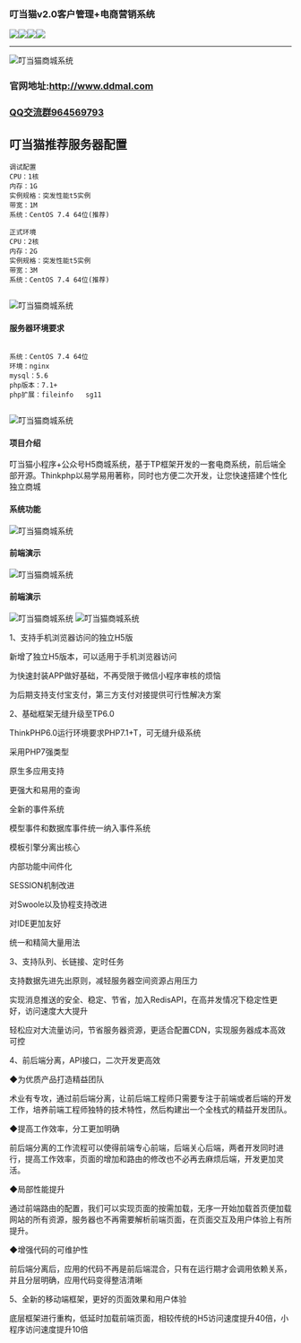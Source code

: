

### 叮当猫v2.0客户管理+电商营销系统


 [![](https://img.shields.io/badge/程序名称-叮当猫-yellow.svg)](https://www.ddmal.com/)[![](https://img.shields.io/badge/当前版本-v2.0-green.svg?style=flat)](https://www.ddmal.com/)[![](https://img.shields.io/badge/后台框架-thinphp-blue.svg)](https://www.ddmal.com/)[![](https://img.shields.io/badge/程序大小-81M-red.svg)](https://www.ddmal.com/)

***
![叮当猫商城系统](https://images.gitee.com/uploads/images/2020/0426/011848_83ad1e43_5259527.png "013658_e0e8577a_5259527.png")
### 官网地址:http://www.ddmal.com
### [QQ交流群964569793](//shang.qq.com/wpa/qunwpa?idkey=c6a019445cd399f4bedb19dd0875ba803dc1e8f122d3a460cc08354719e92cf4)
## 叮当猫推荐服务器配置

```
调试配置
CPU：1核                                                 
内存：1G                                                  
实例规格：突发性能t5实例                                                    
带宽：1M                                                   
系统：CentOS 7.4 64位(推荐)   

正式环境
CPU：2核                                                 
内存：2G                                                  
实例规格：突发性能t5实例                                                    
带宽：3M                                                   
系统：CentOS 7.4 64位(推荐)         
          
```

![叮当猫商城系统](https://images.gitee.com/uploads/images/2020/0426/011908_0c92d27e_5259527.png "013732_cd18c6ca_5259527.png")
#### 服务器环境要求
```

系统：CentOS 7.4 64位     
环境：nginx        
mysql：5.6
php版本：7.1+
php扩展：fileinfo   sg11
 
```
![叮当猫商城系统](https://images.gitee.com/uploads/images/2020/0426/011944_196d90c4_5259527.png "CD5A_`1_7J5)5]DB_BVLY6B.png")
#### 项目介绍
叮当猫小程序+公众号H5商城系统，基于TP框架开发的一套电商系统，前后端全部开源。Thinkphp以易学易用著称，同时也方便二次开发，让您快速搭建个性化独立商城

#### 系统功能
![叮当猫商城系统](https://images.gitee.com/uploads/images/2020/0426/012008_1d13c428_5259527.jpeg "系统功能.jpg")
#### 前端演示
![叮当猫商城系统](https://images.gitee.com/uploads/images/2020/0426/012027_d0f12a2e_5259527.png "013603_5ff6cf78_5259527.png")
#### 前端演示
![叮当猫商城系统](https://images.gitee.com/uploads/images/2020/0426/012038_4621b2fe_5259527.png "222918_84f2a23f_5259527.png")
![叮当猫商城系统](https://images.gitee.com/uploads/images/2020/0426/012050_f75a85ad_5259527.png "222937_0c1a3ea8_5259527.png")

1、支持手机浏览器访问的独立H5版

新增了独立H5版本，可以适用于手机浏览器访问

为快速封装APP做好基础，不再受限于微信小程序审核的烦恼

为后期支持支付宝支付，第三方支付对接提供可行性解决方案

2、基础框架无缝升级至TP6.0

ThinkPHP6.0运行环境要求PHP7.1+T，可无缝升级系统

采用PHP7强类型

原生多应用支持

更强大和易用的查询

全新的事件系统

模型事件和数据库事件统一纳入事件系统

模板引擎分离出核心

内部功能中间件化

SESSION机制改进

对Swoole以及协程支持改进

对IDE更加友好

统一和精简大量用法

3、支持队列、长链接、定时任务

支持数据先进先出原则，减轻服务器空间资源占用压力

实现消息推送的安全、稳定、节省，加入RedisAPI，在高并发情况下稳定性更好，访问速度大大提升

轻松应对大流量访问，节省服务器资源，更适合配置CDN，实现服务器成本高效可控

4、前后端分离，API接口，二次开发更高效

◆为优质产品打造精益团队

术业有专攻，通过前后端分离，让前后端工程师只需要专注于前端或者后端的开发工作，培养前端工程师独特的技术特性，然后构建出一个全栈式的精益开发团队。

◆提高工作效率，分工更加明确

前后端分离的工作流程可以使得前端专心前端，后端关心后端，两者开发同时进行，提高工作效率，页面的增加和路由的修改也不必再去麻烦后端，开发更加灵活。

◆局部性能提升

通过前端路由的配置，我们可以实现页面的按需加载，无序一开始加载首页便加载网站的所有资源，服务器也不再需要解析前端页面，在页面交互及用户体验上有所提升。

◆增强代码的可维护性

前后端分离后，应用的代码不再是前后端混合，只有在运行期才会调用依赖关系，并且分层明确，应用代码变得整洁清晰

5、全新的移动端框架，更好的页面效果和用户体验

底层框架进行重构，低延时加载前端页面，相较传统的H5访问速度提升40倍，小程序访问速度提升10倍



 
